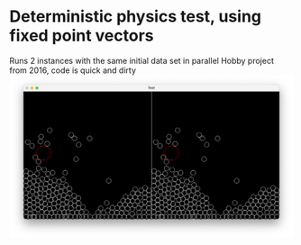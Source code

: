 # Deterministic physics test, using fixed point vectors 
Runs 2 instances with the same initial data set in parallel
Hobby project from 2016, code is quick and dirty
![image](screenshot.png)

